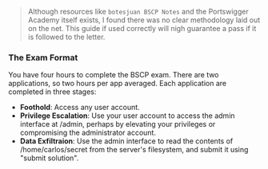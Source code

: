 > Although resources like `botesjuan BSCP Notes` and the Portswigger Academy itself exists, I found there was no clear methodology laid out on the net. This guide if used correctly will nigh guarantee a pass if it is followed to the letter. 

### The Exam Format
You have four hours to complete the BSCP exam. There are two applications, so two hours per app averaged. Each application are completed in three stages:
* **Foothold**: Access any user account.
* **Privilege Escalation**: Use your user account to access the admin interface at /admin, perhaps by elevating your privileges or compromising the administrator account.
* **Data Exfiltraion**: Use the admin interface to read the contents of /home/carlos/secret from the server's filesystem, and submit it using "submit solution".